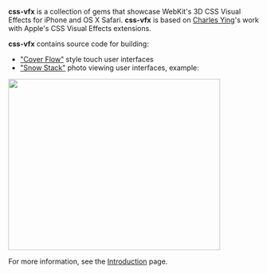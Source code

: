 **css-vfx** is a collection of gems that showcase WebKit's 3D CSS Visual Effects for iPhone and OS X Safari. **css-vfx** is based on [Charles Ying](http://www.satine.org/)'s work with Apple's CSS Visual Effects extensions.

**css-vfx** contains source code for building:
  * ["Cover Flow"](AboutZflow.md) style touch user interfaces
  * ["Snow Stack"](SnowStack.md) photo viewing user interfaces, example:

<a href='http://www.youtube.com/watch?feature=player_embedded&v=3R6sb4NO25E' target='_blank'><img src='http://img.youtube.com/vi/3R6sb4NO25E/0.jpg' width='425' height=344 /></a>

For more information, see the [Introduction](Introduction.md) page.